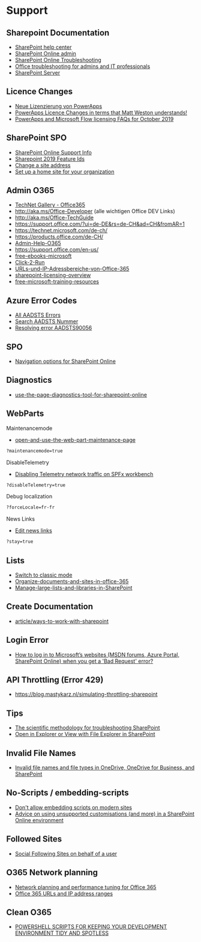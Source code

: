 # Support

## Sharepoint Documentation

- [SharePoint help center](https://support.office.com/en-us/sharepoint)
- [SharePoint Online admin](https://docs.microsoft.com/en-us/sharepoint/sharepoint-online)
- [SharePoint Online Troubleshooting](https://docs.microsoft.com/en-us/sharepoint/support/online)
- [Office troubleshooting for admins and IT professionals](https://docs.microsoft.com/en-us/sharepoint/support/)
- [SharePoint Server](https://docs.microsoft.com/en-us/SharePoint/sharepoint-server)

## Licence Changes

- [Neue Lizenzierung von PowerApps](https://blog.ioz.ch/neue-lizenzierung-von-powerapps)
- [PowerApps Licence Changes in terms that Matt Weston understands!](https://blog.mattweston365.com/2019/09/powerapps-licence-changes-in-terms-that.html)
- [PowerApps and Microsoft Flow licensing FAQs for October 2019](https://docs.microsoft.com/de-de/power-platform/admin/powerapps-flow-licensing-faq)

## SharePoint SPO

- [SharePoint Online Support Info](https://docs.microsoft.com/de-ch/archive/blogs/sposupport/)
- [Sharepoint 2019 Feature Ids](https://kolislab.com/sharepoint-2019-feature-ids/)
- [Change a site address](https://docs.microsoft.com/en-us/sharepoint/change-site-address)
- [Set up a home site for your organization](https://docs.microsoft.com/en-us/sharepoint/home-site)

## Admin O365

- [TechNet Gallery - Office365](https://gallery.technet.microsoft.com/site/search?f%5B0%5D.Type=RootCategory&f%5B0%5D.Value=Office365)
- http://aka.ms/Office-Developer (alle wichtigen Office DEV Links)
- http://aka.ms/Office-TechGuide 
- https://support.office.com/?ui=de-DE&rs=de-CH&ad=CH&fromAR=1
- https://technet.microsoft.com/de-ch/
- https://products.office.com/de-CH/
- [Admin-Help-O365](https://support.office.com/en-us/article/Office-365-for-business-%E2%80%93-Admin-Help-17d3ff3f-3601-466e-b5a1-482b31cfb791?ui=en-US&rs=en-US&ad=US)
- https://support.office.com/en-us/
- [free-ebooks-microsoft](https://blogs.msdn.microsoft.com/mssmallbiz/2016/07/10/free-thats-right-im-giving-away-millions-of-free-microsoft-ebooks-again-including-windows-10-office-365-office-2016-power-bi-azure-windows-8-1-office-2013-sharepoint-2016-sh)
- [Click-2-Run](https://docs.microsoft.com/de-ch/DeployOffice/configuration-options-for-the-office-2016-deployment-tool)
- [URLs-und-IP-Adressbereiche-von-Office-365](https://support.office.com/de-de/article/URLs-und-IP-Adressbereiche-von-Office-365-8548a211-3fe7-47cb-abb1-355ea5aa88a2?ui=de-DE&rs=de-CH&ad=CH)
- [sharepoint-licensing-overview](https://products.office.com/en-us/sharepoint/sharepoint-licensing-overview)
- [free-microsoft-training-resources](http://blog.fpweb.net/free-microsoft-training-resources)

## Azure Error Codes

- [All AADSTS Errors](https://docs.microsoft.com/en-us/azure/active-directory/develop/reference-aadsts-error-codes)
- [Search AADSTS Nummer](https://login.microsoftonline.com/error)
- [Resolving error AADSTS90056](https://www.koskila.net/resolving-error-aadsts90056/)

## SPO

- [Navigation options for SharePoint Online](https://support.office.com/en-us/article/Navigation-options-for-SharePoint-Online-adb92b80-b342-4ecb-99a1-da2a2b4782eb)

## Diagnostics

- [use-the-page-diagnostics-tool-for-sharepoint-online](https://support.office.com/en-us/article/use-the-page-diagnostics-tool-for-sharepoint-online-dbab2593-dc6a-40f7-adfe-031b9baa620f?ui=en-US&rs=en-US&ad=US)

## WebParts

Maintenancemode

- [open-and-use-the-web-part-maintenance-page](https://support.office.com/en-us/article/open-and-use-the-web-part-maintenance-page-eff9ce22-d04a-44dd-ae83-ac29a5e396c2)

```html
?maintenancemode=true
```

DisableTelemetry

- [Disabling Telemetry network traffic on SPFx workbench](https://tahoeninjas.blog/2019/07/02/disabling-telemetry-network-traffic-on-spfx-workbench/)

```html
?disableTelemetry=true
```

Debug localization

```html
?forceLocale=fr-fr
```

News Links

- [Edit news links](https://emilymancini.com/2020/01/16/editing-a-news-link-in-sharepoint-online/)

```html
?stay=true
```

## Lists

- [Switch to classic mode](https://infosharepoint.com/switch-back-to-modern-view-in-sharepoint-online/)
- [Organize-documents-and-sites-in-office-365](https://support.office.com/en-us/article/organize-documents-and-sites-in-office-365-1a36030f-3e54-4c43-8401-b7bcd0d1c16b)
- [Manage-large-lists-and-libraries-in-SharePoint](https://support.office.com/en-us/article/Manage-large-lists-and-libraries-in-SharePoint-B8588DAE-9387-48C2-9248-C24122F07C59)

## Create Documentation

- [article/ways-to-work-with-sharepoint](https://support.office.com/en-gb/article/ways-to-work-with-sharepoint-11de936c-8fed-4474-ac58-583d0c38ac12?ui=en-US&rs=en-GB&ad=GB)

## Login Error

 - [How to log in to Microsoft’s websites (MSDN forums, Azure Portal, SharePoint Online) when you get a 'Bad Request' error?](https://www.koskila.net/how-to-log-in-to-microsofts-websites-msdn-forums-azure-portal-sharepoint-online-when-you-get-a-bad-request-error/)

## API Throttling (Error 429)

- <https://blog.mastykarz.nl/simulating-throttling-sharepoint>

## Tips

- [The scientific methodology for troubleshooting SharePoint](https://sharepointdragons.com/2018/05/25/the-scientific-methodology-for-troubleshooting-sharepoint)
- [Open in Explorer or View with File Explorer in SharePoint](https://support.office.com/en-us/article/open-in-explorer-or-view-with-file-explorer-in-sharepoint-66b574bb-08b4-46b6-a6a0-435fd98194cc)

## Invalid File Names

- [Invalid file names and file types in OneDrive, OneDrive for Business, and SharePoint](https://support.office.com/en-us/article/Invalid-file-names-and-file-types-in-OneDrive-OneDrive-for-Business-and-SharePoint-64883a5d-228e-48f5-b3d2-eb39e07630fa#filenamepathlengths)

## No-Scripts / embedding-scripts

- [Don't allow embedding scripts on modern sites](https://blog.mastykarz.nl/dont-allow-embedding-scripts-modern-sites/)
- [Advice on using unsupported customisations (and more) in a SharePoint Online environment](https://medium.com/@Lumpie/graffiti-guidance-e0eb520a5392)

## Followed Sites

- [Social Following Sites on behalf of a user](https://julieturner.net/2019/02/curate-the-news-social-following-sites-on-behalf-of-a-user/)

## O365 Network planning

- [Network planning and performance tuning for Office 365](https://docs.microsoft.com/de-de/office365/enterprise/network-planning-and-performance)
- [Office 365 URLs and IP address ranges](https://docs.microsoft.com/en-us/office365/enterprise/urls-and-ip-address-ranges)

## Clean O365

- [POWERSHELL SCRIPTS FOR KEEPING YOUR DEVELOPMENT ENVIRONMENT TIDY AND SPOTLESS](https://laurakokkarinen.com/does-it-spark-joy-powershell-scripts-for-keeping-your-development-environment-tidy-and-spotless/#empty-the-tenant-recycle-bin)